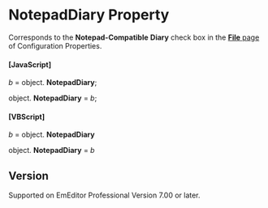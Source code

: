 # NotepadDiary Property

Corresponds to the **Notepad-Compatible**
**Diary** check box in the
[**File** page](../../dlg/properties/file/index) of Configuration Properties.

#### \[JavaScript\]

_b_ = object. **NotepadDiary**;

object. **NotepadDiary** = _b_;

#### \[VBScript\]

_b_ = object. **NotepadDiary**

object. **NotepadDiary** = _b_

## Version

Supported on EmEditor Professional Version 7.00 or later.